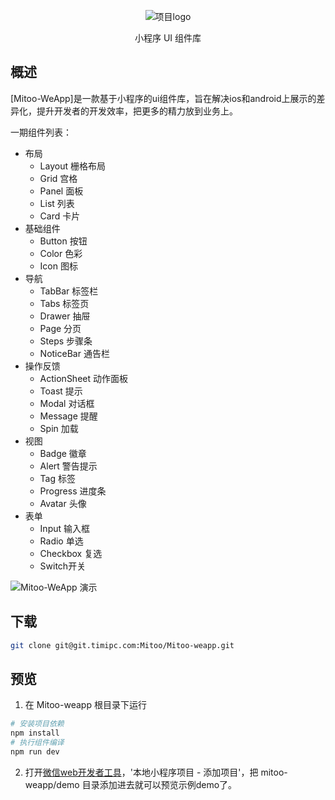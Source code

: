 <p align="center">
    <img alt="项目logo" src="https://mp.weixin.qq.com/wxopen/basicprofile?action=get_headimg&token=175954104&t=20180611160032">
</p>
<p align="center">小程序 UI 组件库</p>

## 概述
[Mitoo-WeApp]是一款基于小程序的ui组件库，旨在解决ios和android上展示的差异化，提升开发者的开发效率，把更多的精力放到业务上。

一期组件列表：
* 布局
	* Layout 栅格布局
	* Grid 宫格
	* Panel 面板
	* List 列表
	* Card 卡片
* 基础组件
	* Button 按钮
	* Color 色彩
 	* Icon 图标
* 导航
	* TabBar 标签栏
	* Tabs 标签页
	* Drawer 抽屉
	* Page 分页
	* Steps 步骤条
	* NoticeBar 通告栏
* 操作反馈
 	* ActionSheet 动作面板
	* Toast 提示
	* Modal 对话框
	* Message 提醒
	* Spin 加载
* 视图
	* Badge 徽章
	* Alert 警告提示
	* Tag 标签
	* Progress 进度条
	* Avatar 头像
* 表单
	* Input 输入框
	* Radio 单选
	* Checkbox 复选
	* Switch开关

![Mitoo-WeApp 演示](https://mp.weixin.qq.com/wxopen/qrcode?action=show&type=2&fakeid=3842044582&token=175954104)


## 下载
``` bash
git clone git@git.timipc.com:Mitoo/Mitoo-weapp.git
```

## 预览

1. 在 Mitoo-weapp 根目录下运行

``` bash
# 安装项目依赖
npm install
# 执行组件编译
npm run dev
```

2. 打开[微信web开发者工具](https://mp.weixin.qq.com/debug/wxadoc/dev/devtools/download.html)，'本地小程序项目 - 添加项目'，把 mitoo-weapp/demo 目录添加进去就可以预览示例demo了。

